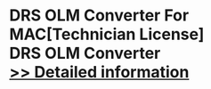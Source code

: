 # DRS OLM Converter For MAC[Technician License]<br />DRS OLM Converter<br />[>> Detailed information](https://secure.shareit.com/shareit/product.html?productid=301004853&affiliateid=200057808)